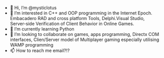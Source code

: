 - 👋 Hi, I’m @mysticlotus
- 👀 I’m interested in C++ and OOP programming in the Internet Epoch. Embacadero RAD and cross platform Tools, Delphi.Visual Studio, Server-side Verification of Client Behavior in Online Games.
- 🌱 I’m currently learning Python
- 💞️ I’m looking to collaborate on games, apps programming,  Directx COM interfaces, Clien/Server model of Multiplayer gaming especially utilising WAMP programming
- 📫 How to reach me email?!?

<!---
mysticlotus/mysticlotus is a ✨ special ✨ repository because its `README.md` (this file) appears on your GitHub profile.
You can click the Preview link to take a look at your changes.
--->
